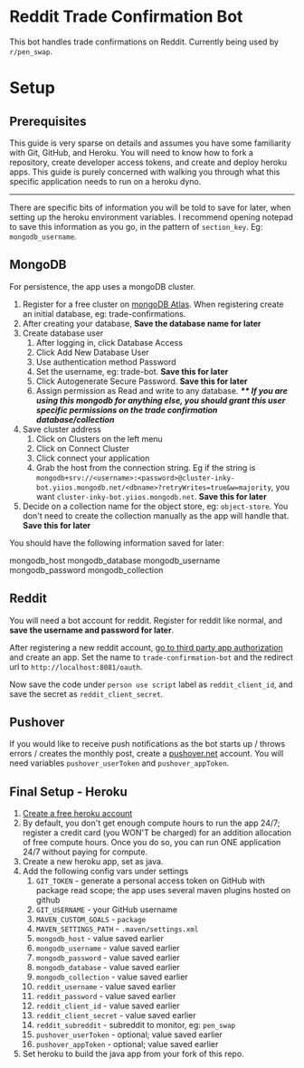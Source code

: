 # Reddit Trade Confirmation Bot

This bot handles trade confirmations on Reddit. Currently being used by `r/pen_swap`.

# Setup

## Prerequisites

This guide is very sparse on details and assumes you have some familiarity with Git, GitHub, and Heroku. You will need to know how to fork a repository, create developer access tokens, and create and deploy heroku apps. This guide is purely concerned with walking you through what this specific application needs to run on a heroku dyno.

---

There are specific bits of information you will be told to save for later, when setting up the heroku environment variables. I recommend opening notepad to save this information as you go, in the pattern of `section_key`. Eg: `mongodb_username`.

## MongoDB

For persistence, the app uses a mongoDB cluster.

1. Register for a free cluster on [mongoDB Atlas](https://www.mongodb.com/cloud/atlas/register). When registering create an initial database, eg: trade-confirmations.
2. After creating your database, __Save the database name for later__
3. Create database user
   1. After logging in, click Database Access
   2. Click Add New Database User
   3. Use authentication method Password
   4. Set the username, eg: trade-bot. __Save this for later__
   5. Click Autogenerate Secure Password. __Save this for later__
   6. Assign permission as Read and write to any database. ___** If you are using this mongodb for anything else, you should grant this user specific permissions on the trade confirmation database/collection___
4. Save cluster address
   1. Click on Clusters on the left menu
   2. Click on Connect Cluster
   3. Click connect your application
   4. Grab the host from the connection string. Eg if the string is `mongodb+srv://<username>:<password>@cluster-inky-bot.yiios.mongodb.net/<dbname>?retryWrites=true&w=majority`, you want `cluster-inky-bot.yiios.mongodb.net`. __Save this for later__
5. Decide on a collection name for the object store, eg: `object-store`. You don't need to create the collection manually as the app will handle that. __Save this for later__

You should have the following information saved for later:

mongodb_host
mongodb_database
mongodb_username
mongodb_password
mongodb_collection

## Reddit

You will need a bot account for reddit. Register for reddit like normal, and __save the username and password for later__.

After registering a new reddit account, [go to third party app authorization](https://www.reddit.com/prefs/apps) and create an app. Set the name to `trade-confirmation-bot` and the redirect url to `http://localhost:8081/oauth`. 

Now save the code under `person use script` label as `reddit_client_id`, and save the secret as `reddit_client_secret`.

## Pushover

If you would like to receive push notifications as the bot starts up / throws errors / creates the monthly post, create a [pushover.net](https://pushover.net) account. You will need variables `pushover_userToken` and `pushover_appToken`.

## Final Setup - Heroku

1. [Create a free heroku account](https://signup.heroku.com/login)
2. By default, you don't get enough compute hours to run the app 24/7; register a credit card (you WON'T be charged) for an addition allocation of free compute hours. Once you do so, you can run ONE application 24/7 without paying for compute.
3. Create a new heroku app, set as java.
4. Add the following config vars under settings
   1. `GIT_TOKEN` - generate a personal access token on GitHub with package read scope; the app uses several maven plugins hosted on github
   2. `GIT_USERNAME` - your GitHub username
   3. `MAVEN_CUSTOM_GOALS` - `package`
   4. `MAVEN_SETTINGS_PATH` - `.maven/settings.xml`
   5. `mongodb_host` - value saved earlier
   6. `mongodb_username` - value saved earlier
   7. `mongodb_password` - value saved earlier
   8. `mongodb_database` - value saved earlier
   9. `mongodb_collection` - value saved earlier
   10. `reddit_username` - value saved earlier
   11. `reddit_password` - value saved earlier
   12. `reddit_client_id` - value saved earlier
   13. `reddit_client_secret` - value saved earlier
   14. `reddit_subreddit` - subreddit to monitor, eg: `pen_swap`
   15. `pushover_userToken` - optional; value saved earlier
   16. `pushover_appToken` - optional; value saved earlier
5.  Set heroku to build the java app from your fork of this repo.